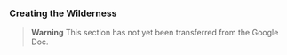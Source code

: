 ### Creating the Wilderness

> **Warning**
> This section has not yet been transferred from the Google Doc.

<!-- TODO Mention the Travel Scenery random table from appendix A -->
